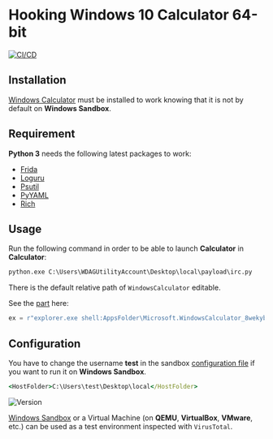 # Hooking Windows 10 Calculator 64-bit

[![CI/CD](https://github.com/Siss3l/Calculaception/workflows/Pylint/badge.svg?branch=main)](https://github.com/Siss3l/Calculaception/actions/workflows/pylint.yml)

## Installation

[Windows Calculator](./local/Windows_Calculator_2020/install.ps1) must be installed to work knowing that it is not by default on **Windows Sandbox**.

## Requirement

**Python 3** needs the following latest packages to work:

-   [Frida](https://github.com/frida/frida)
-   [Loguru](https://github.com/Delgan/loguru)
-   [Psutil](https://github.com/giampaolo/psutil)
-   [PyYAML](https://github.com/yaml/pyyaml)
-   [Rich](https://github.com/Textualize/rich)

## Usage

Run the following command in order to be able to launch **Calculator** in **Calculator**:
```cmd
python.exe C:\Users\WDAGUtilityAccount\Desktop\local\payload\irc.py
```

There is the default relative path of `WindowsCalculator` editable.

See the [part](./local/payload/irc.py#L27) here:
```python
ex = r"explorer.exe shell:AppsFolder\Microsoft.WindowsCalculator_8wekyb3d8bbwe!App"
```

## Configuration

You have to change the username **test** in the sandbox [configuration file](./local/config.wsb#L7) if you want to run it on **Windows Sandbox**.
```cmd
<HostFolder>C:\Users\test\Desktop\local</HostFolder>
```

![Version](https://i.imgur.com/DjFwYZn.png)

[Windows Sandbox](https://github.com/microsoft/Windows-Sandbox-Utilities) or a Virtual Machine (on **QEMU**, **VirtualBox**, **VMware**, etc.) can be used as a test environment inspected with `VirusTotal`.

